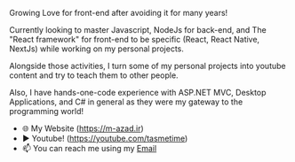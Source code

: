 Growing Love for front-end after avoiding it for many years!

Currently looking to master Javascript, NodeJs for back-end, and The "React framework" for front-end to be specific (React, React Native, NextJs) while working on my personal projects.

Alongside those activities, I turn some of my personal projects into youtube content and try to teach them to other people.

Also, I have hands-one-code experience with ASP.NET MVC, Desktop Applications, and C# in general as they were my gateway to the programming world!

- 🌐 My Website (https://m-azad.ir)
- ▶️ Youtube! (https://youtube.com/tasmetime)
- 📫 You can reach me using my [Email](mailto:info@m-azad.ir)
 
